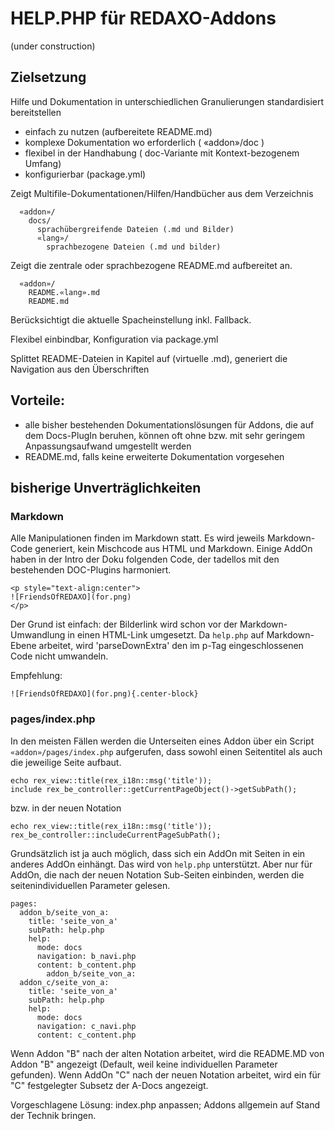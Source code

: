 # HELP.PHP für REDAXO-Addons

(under construction)


## Zielsetzung

Hilfe und Dokumentation in unterschiedlichen Granulierungen standardisiert bereitstellen

- einfach zu nutzen (aufbereitete README.md)
- komplexe Dokumentation wo erforderlich ( «addon»/doc )
- flexibel in der Handhabung ( doc-Variante mit Kontext-bezogenem Umfang)
- konfigurierbar (package.yml)

Zeigt Multifile-Dokumentationen/Hilfen/Handbücher aus dem Verzeichnis

```
  «addon»/
    docs/
      sprachübergreifende Dateien (.md und Bilder)
      «lang»/
        sprachbezogene Dateien (.md und bilder)
```

Zeigt die zentrale oder sprachbezogene README.md aufbereitet an.

```
  «addon»/
    README.«lang».md
    README.md
```

Berücksichtigt die aktuelle Spacheinstellung inkl. Fallback.

Flexibel einbindbar, Konfiguration via package.yml

Splittet README-Dateien in Kapitel auf (virtuelle .md), generiert die Navigation aus den Überschriften


## Vorteile:

- alle bisher bestehenden Dokumentationslösungen für Addons, die auf dem Docs-PlugIn beruhen,
können oft ohne bzw. mit sehr geringem Anpassungsaufwand umgestellt werden
- README.md, falls keine erweiterte Dokumentation vorgesehen

## bisherige Unverträglichkeiten

### Markdown

Alle Manipulationen finden im Markdown statt. Es wird jeweils Markdown-Code generiert, kein Mischcode aus HTML und Markdown. 
Einige AddOn haben in der Intro der Doku folgenden Code, der tadellos mit den bestehenden DOC-Plugins harmoniert. 
```
<p style="text-align:center">
![FriendsOfREDAXO](for.png)
</p>
```
Der Grund ist einfach: der Bilderlink wird schon vor der Markdown-Umwandlung in einen HTML-Link umgesetzt. Da `help.php` auf Markdown-Ebene arbeitet, wird 'parseDownExtra' den im p-Tag eingeschlossenen Code nicht umwandeln.

Empfehlung: 
```
![FriendsOfREDAXO](for.png){.center-block}
```

### pages/index.php

In den meisten Fällen werden die Unterseiten eines Addon über ein Script `«addon»/pages/index.php`
aufgerufen, dass sowohl einen Seitentitel als auch die jeweilige Seite aufbaut. 

```
echo rex_view::title(rex_i18n::msg('title'));
include rex_be_controller::getCurrentPageObject()->getSubPath();
```
bzw. in der neuen Notation

```
echo rex_view::title(rex_i18n::msg('title'));
rex_be_controller::includeCurrentPageSubPath();
```

Grundsätzlich ist ja auch möglich, dass sich ein AddOn mit Seiten in ein anderes AddOn einhängt. Das wird von `help.php` unterstützt.
Aber nur für AddOn, die nach der neuen Notation Sub-Seiten einbinden, werden die seitenindividuellen Parameter gelesen. 

```
pages:
  addon_b/seite_von_a:
    title: 'seite_von_a'
    subPath: help.php
    help:
      mode: docs
      navigation: b_navi.php
      content: b_content.php
        addon_b/seite_von_a:
  addon_c/seite_von_a:
    title: 'seite_von_a'
    subPath: help.php
    help:
      mode: docs
      navigation: c_navi.php
      content: c_content.php
```
Wenn Addon "B" nach der alten Notation arbeitet, wird die README.MD von Addon "B" angezeigt (Default, weil keine individuellen Parameter gefunden). Wenn AddOn "C" nach der neuen Notation arbeitet, wird ein für "C" festgelegter Subsetz der A-Docs angezeigt.

Vorgeschlagene Lösung: index.php anpassen; Addons allgemein auf Stand der Technik bringen.
